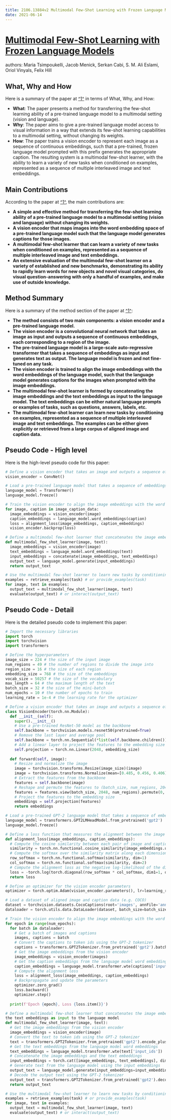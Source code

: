 ```yaml
---
title: 2106.13884v2 Multimodal Few-Shot Learning with Frozen Language Models
date: 2021-06-14
---
```


# [Multimodal Few-Shot Learning with Frozen Language Models](http://arxiv.org/abs/2106.13884v2)

authors: Maria Tsimpoukelli, Jacob Menick, Serkan Cabi, S. M. Ali Eslami, Oriol Vinyals, Felix Hill


## What, Why and How

[1]: https://arxiv.org/abs/2106.13884 "Title: Multimodal Few-Shot Learning with Frozen Language Models - arXiv.org"
[2]: https://arxiv.org/pdf/2106.13884.pdf "Multimodal Few-Shot Learning with Frozen Language Models - arXiv.org"
[3]: https://scholar.archive.org/work/7slfq2ejj5hsfl5pubzcm7avge "Multimodal Few-Shot Learning with Frozen Language Models"

Here is a summary of the paper at [^1^][1] in terms of What, Why, and How:

- **What**: The paper presents a method for transferring the few-shot learning ability of a pre-trained language model to a multimodal setting (vision and language).
- **Why**: The paper aims to give a pre-trained language model access to visual information in a way that extends its few-shot learning capabilities to a multimodal setting, without changing its weights.
- **How**: The paper trains a vision encoder to represent each image as a sequence of continuous embeddings, such that a pre-trained, frozen language model prompted with this prefix generates the appropriate caption. The resulting system is a multimodal few-shot learner, with the ability to learn a variety of new tasks when conditioned on examples, represented as a sequence of multiple interleaved image and text embeddings.

## Main Contributions

[1]: https://arxiv.org/abs/2106.13884 "Title: Multimodal Few-Shot Learning with Frozen Language Models - arXiv.org"
[2]: https://arxiv.org/pdf/2106.13884.pdf "Multimodal Few-Shot Learning with Frozen Language Models - arXiv.org"
[3]: https://scholar.archive.org/work/7slfq2ejj5hsfl5pubzcm7avge "Multimodal Few-Shot Learning with Frozen Language Models"

According to the paper at [^1^][1], the main contributions are:

- **A simple and effective method for transferring the few-shot learning ability of a pre-trained language model to a multimodal setting (vision and language) without changing its weights.**
- **A vision encoder that maps images into the word embedding space of a pre-trained language model such that the language model generates captions for those images.**
- **A multimodal few-shot learner that can learn a variety of new tasks when conditioned on examples, represented as a sequence of multiple interleaved image and text embeddings.**
- **An extensive evaluation of the multimodal few-shot learner on a variety of established and new benchmarks, demonstrating its ability to rapidly learn words for new objects and novel visual categories, do visual question-answering with only a handful of examples, and make use of outside knowledge.**

## Method Summary

[1]: https://arxiv.org/abs/2106.13884 "Title: Multimodal Few-Shot Learning with Frozen Language Models - arXiv.org"
[2]: https://arxiv.org/pdf/2106.13884.pdf "Multimodal Few-Shot Learning with Frozen Language Models - arXiv.org"
[3]: https://scholar.archive.org/work/7slfq2ejj5hsfl5pubzcm7avge "Multimodal Few-Shot Learning with Frozen Language Models"

Here is a summary of the method section of the paper at [^1^][1]:

- **The method consists of two main components: a vision encoder and a pre-trained language model.**
- **The vision encoder is a convolutional neural network that takes an image as input and outputs a sequence of continuous embeddings, each corresponding to a region of the image.**
- **The pre-trained language model is a large-scale auto-regressive transformer that takes a sequence of embeddings as input and generates text as output. The language model is frozen and not fine-tuned on any task.**
- **The vision encoder is trained to align the image embeddings with the word embeddings of the language model, such that the language model generates captions for the images when prompted with the image embeddings.**
- **The multimodal few-shot learner is formed by concatenating the image embeddings and the text embeddings as input to the language model. The text embeddings can be either natural language prompts or examples of tasks, such as questions, answers, labels, etc.**
- **The multimodal few-shot learner can learn new tasks by conditioning on examples, represented as a sequence of multiple interleaved image and text embeddings. The examples can be either given explicitly or retrieved from a large corpus of aligned image and caption data.**

## Pseudo Code - High level

Here is the high-level pseudo code for this paper:

```python
# Define a vision encoder that takes an image and outputs a sequence of embeddings
vision_encoder = ConvNet()

# Load a pre-trained language model that takes a sequence of embeddings and outputs text
language_model = Transformer()
language_model.freeze()

# Train the vision encoder to align the image embeddings with the word embeddings of the language model
for image, caption in image_caption_data:
  image_embeddings = vision_encoder(image)
  caption_embeddings = language_model.word_embeddings(caption)
  loss = alignment_loss(image_embeddings, caption_embeddings)
  vision_encoder.backprop(loss)

# Define a multimodal few-shot learner that concatenates the image embeddings and the text embeddings as input to the language model
def multimodal_few_shot_learner(image, text):
  image_embeddings = vision_encoder(image)
  text_embeddings = language_model.word_embeddings(text)
  input_embeddings = concatenate(image_embeddings, text_embeddings)
  output_text = language_model.generate(input_embeddings)
  return output_text

# Use the multimodal few-shot learner to learn new tasks by conditioning on examples
examples = retrieve_examples(task) # or provide_examples(task)
for image, text in examples:
  output_text = multimodal_few_shot_learner(image, text)
  evaluate(output_text) # or interact(output_text)
```

## Pseudo Code - Detail

Here is the detailed pseudo code to implement this paper:

```python
# Import the necessary libraries
import torch
import torchvision
import transformers

# Define the hyperparameters
image_size = 224 # the size of the input image
num_regions = 49 # the number of regions to divide the image into
region_size = 16 # the size of each region
embedding_size = 768 # the size of the embeddings
vocab_size = 50257 # the size of the vocabulary
max_length = 64 # the maximum length of the text
batch_size = 32 # the size of the mini-batch
num_epochs = 10 # the number of epochs to train
learning_rate = 1e-4 # the learning rate for the optimizer

# Define a vision encoder that takes an image and outputs a sequence of embeddings
class VisionEncoder(torch.nn.Module):
  def __init__(self):
    super().__init__()
    # Use a pre-trained ResNet-50 model as the backbone
    self.backbone = torchvision.models.resnet50(pretrained=True)
    # Remove the last layer and average pool
    self.backbone = torch.nn.Sequential(*list(self.backbone.children())[:-2])
    # Add a linear layer to project the features to the embedding size
    self.projection = torch.nn.Linear(2048, embedding_size)
  
  def forward(self, image):
    # Resize and normalize the image
    image = torchvision.transforms.Resize(image_size)(image)
    image = torchvision.transforms.Normalize(mean=[0.485, 0.456, 0.406], std=[0.229, 0.224, 0.225])(image)
    # Extract the features from the backbone
    features = self.backbone(image)
    # Reshape and permute the features to (batch_size, num_regions, 2048)
    features = features.view(batch_size, 2048, num_regions).permute(0, 2, 1)
    # Project the features to the embedding size
    embeddings = self.projection(features)
    return embeddings

# Load a pre-trained GPT-2 language model that takes a sequence of embeddings and outputs text
language_model = transformers.GPT2LMHeadModel.from_pretrained('gpt2')
language_model.freeze()

# Define a loss function that measures the alignment between the image embeddings and the caption embeddings
def alignment_loss(image_embeddings, caption_embeddings):
  # Compute the cosine similarity between each pair of image and caption embeddings
  similarity = torch.nn.functional.cosine_similarity(image_embeddings.unsqueeze(1), caption_embeddings.unsqueeze(2), dim=-1)
  # Compute the softmax over the similarity matrix along each dimension
  row_softmax = torch.nn.functional.softmax(similarity, dim=1)
  col_softmax = torch.nn.functional.softmax(similarity, dim=2)
  # Compute the alignment loss as the negative log-likelihood of the diagonal entries
  loss = -torch.log(torch.diagonal(row_softmax * col_softmax, dim1=1, dim2=2) + 1e-8).mean()
  return loss

# Define an optimizer for the vision encoder parameters
optimizer = torch.optim.Adam(vision_encoder.parameters(), lr=learning_rate)

# Load a dataset of aligned image and caption data (e.g. COCO)
dataset = torchvision.datasets.CocoCaptions(root='images', annFile='annotations', transform=torchvision.transforms.ToTensor())
dataloader = torch.utils.data.DataLoader(dataset, batch_size=batch_size, shuffle=True)

# Train the vision encoder to align the image embeddings with the word embeddings of the language model
for epoch in range(num_epochs):
  for batch in dataloader:
    # Get a batch of images and captions
    images, captions = batch
    # Convert the captions to token ids using the GPT-2 tokenizer
    captions = transformers.GPT2Tokenizer.from_pretrained('gpt2').batch_encode_plus(captions, padding=True, return_tensors='pt')
    # Get the image embeddings from the vision encoder
    image_embeddings = vision_encoder(images)
    # Get the caption embeddings from the language model word embeddings
    caption_embeddings = language_model.transformer.wte(captions['input_ids'])
    # Compute the alignment loss
    loss = alignment_loss(image_embeddings, caption_embeddings)
    # Backpropagate and update the parameters
    optimizer.zero_grad()
    loss.backward()
    optimizer.step()
  
  print(f'Epoch {epoch}, Loss {loss.item()}')

# Define a multimodal few-shot learner that concatenates the image embeddings and 
the text embeddings as input to the language model
def multimodal_few_shot_learner(image, text):
  # Get the image embeddings from the vision encoder
  image_embeddings = vision_encoder(image)
  # Convert the text to token ids using the GPT-2 tokenizer
  text = transformers.GPT2Tokenizer.from_pretrained('gpt2').encode_plus(text, return_tensors='pt')
  # Get the text embeddings from the language model word embeddings
  text_embeddings = language_model.transformer.wte(text['input_ids'])
  # Concatenate the image embeddings and the text embeddings
  input_embeddings = torch.cat([image_embeddings, text_embeddings], dim=1)
  # Generate text from the language model using the input embeddings
  output_text = language_model.generate(input_embeddings=input_embeddings, max_length=max_length)
  # Decode the output text using the GPT-2 tokenizer
  output_text = transformers.GPT2Tokenizer.from_pretrained('gpt2').decode(output_text[0])
  return output_text

# Use the multimodal few-shot learner to learn new tasks by conditioning on examples
examples = retrieve_examples(task) # or provide_examples(task)
for image, text in examples:
  output_text = multimodal_few_shot_learner(image, text)
  evaluate(output_text) # or interact(output_text)
```